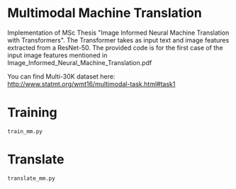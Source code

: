   # Multimodal Machine Translation

  Implementation of MSc Thesis "Image Informed Neural Machine Translation with Transformers". The Transformer takes as input text and image features extracted from a ResNet-50. The provided code is for the first case of the input image features mentioned in Image_Informed_Neural_Machine_Translation.pdf
  
  You can find Multi-30K dataset here: http://www.statmt.org/wmt16/multimodal-task.html#task1
   
  
  # Training
  `train_mm.py`
 
  # Translate
  `translate_mm.py`
